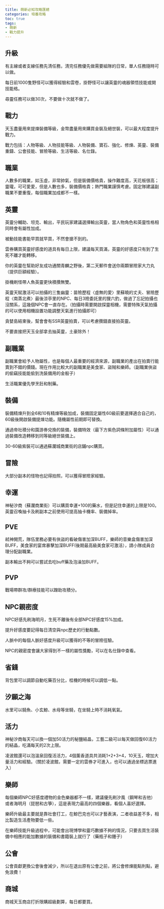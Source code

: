 ```yaml
---
title: 萌新必知攻略匯總
categories: 培養攻略
toc: true
tags:
- 萌新
- 戰力提升
---
```


## 升級

有主線或者支線任務先清任務，清完任務優先做需要組隊的日常，單人任務隨時可以做。

每日前1000隻野怪可以獲得經驗和雲卷，掛野怪可以讓英靈的魂器領悟技能或開技能格。

尋靈任務可以做30次，不要做十次就不做了。<!-- more -->

## 戰力

天玉盡量用來提煉裝備等級，金幣盡量用來購買金裝及絕世裝，可以最大程度提升戰力。

戰力包括：人物等級、人物技能等級、人物裝備、寶石、強化、修煉、英靈、裝備重鑄、公會技能、冒險等級、生活等級、名仕錄。

## 職業

人數多的職業，如玉虛，非常帥氣，但是裝備價格貴，操作難度高，天花板很高；靈瓏，可可愛愛，但是人數也多，裝備價格貴；熱門職業謹慎考慮。固定隊建議副職業不要重復，每個職業加成都不一樣。

## 英靈

英靈分輔助、坦克、輸出，平民玩家建議選擇輸出英靈，當人物角色和英靈性格相同時會有屬性加成。

被動技能書能早買就早買，不然會搶不到的。

雲券購買英靈好感度的道具有每日上限，建議每天買滿，英靈的好感度只有到了生死不離才能轉移。

你的英靈在幫助好友成功通關青麟之野後，第二天郵件會送你兩顆冒險家大力丸（提供巨額經驗）。

掛機刷怪帶人魚英靈更快積攢無雙。

英靈天賦激活可以拍攝的三隻幽靈：苗險歷程〈虛無的愛〉里蘇曉的丈夫、冒險歷程〈南蒸北煮〉最後涼亭里的NPC、每日3險委託里的狸六釣，做過了忘記拍攝也沒關系，這幾個NPC會一直存在。（拍攝時需要開啟探靈相機，需要特殊天氣拍攝的可以使用相機設置功能調整天氣進行拍攝即可）

貪婪島結束後，幫會會有SSR英靈拍賣，可以考慮攢錢直接拍英靈。

不要直接把天玉全部拿去抽英靈，土豪除外！

## 副職業

副職業會給予人物屬性，也是每個人最重要的經濟來源，副職業的產出在拍賣行能賣到不錯的價錢。現在作用比較大的副職業是美食家、盜賊和樂師。（副職業俠盜的偷竊技能能偷到洗裝備用的金骰子）

生活職業優先學烹飪和制藥。

## 裝備

裝備精煉升到全6和10有精煉等級加成，裝備固定屬性60級前要選擇適合自己的，60級後開啟裝備提煉功能。隨機屬性前期即可替換。

通過帝社積分和園游券兌換的裝備，裝備特效（最下方紫色詞條附加屬性）可以通過裝備改造轉移到同等級絕世裝備上。

30-60級紫裝可以通過蘇瀾城商業街的店鋪npc購買。

## 冒險

大部分副本的怪物也記得拍照，可以獲得冒險家經驗。

## 幸運

神秘汐商（蘇瀾商業街）可以購買幸運+100的藥水，但是記住幸運的上限是100。英靈召喚抽卡及刷副本之前使用可提高抽卡機率、裝備掉率。

## PVE

弒神開荒，隊伍里務必要有俠盜的看破傷害加深BUFF，樂師的音樂盒傷害加深BUFF，美食家的宴席暴擊加深BUFF(後期最高級美食家可激活），請小隊成員合理分配副職業。

副本輸出不夠可以嘗試去吃buff藥及泡澡加BUFF。

## PVP

戰場帶群攻/群療技能可以蹭助攻積分。

## NPC親密度

NPC好感先刷海明月，生死不離後有全部NPC好感度15%加成。

提升好感度要記得每日清空與npc歷史的行動點數。

人脈中的每個人脈好感度升級可以獲得的不等的冒險徑驗。

NPC的親密度會讓大家得到不一樣的屬性獎勵，可以在名仕錄中查看。

## 省錢

背包里可以調節自動吃藥百分比，桂機的時候可以調低一點。

## 汐願之海

水里可以騎魚、小玄鯨、水母等坐騎，在坐騎上時不消耗氧氣。

## 活力

神秘汐商每天可以換一個加50活力的秘鹽結晶，工藝二級可以每天做回復60活力的結晶，吃滿每天的2次上限。

凌波館還可以泡溫泉回復活活力，4個薰香道具共消耗1+2+3+4，10天玉，增加大量活力和經驗。（關於凌波館，需要一定的雲券才可進入，也可以通過坐標逃票進入）

## 樂師

每個樂師NPC好感度禮物的金色樂器都不一樣，建議優先刷汐風（鋼琴和吉他）或者海明月（琵琶和古箏），這是表現力最高的四個樂器，看個人喜好選擇。

樂師升級最主要就是靠社會打工，在鯨巴克也可以才藝表演，二者收益差不多，相比製造生活產物要低一些。

在樂師技能升級過程中，可能會出現博學和靈巧數據不夠的情況，只要去買生活裝備中相應的能加數據的裝備和書籍裝上就行了（藥瓶子和錘子）

## 公會

公會貢獻更換公會後會減少，所以在退出原有公會之前，將公會修煉能點則點，避免浪費！

## 商城

商城天玉商店打折限購超級劃算，每日都要買。
